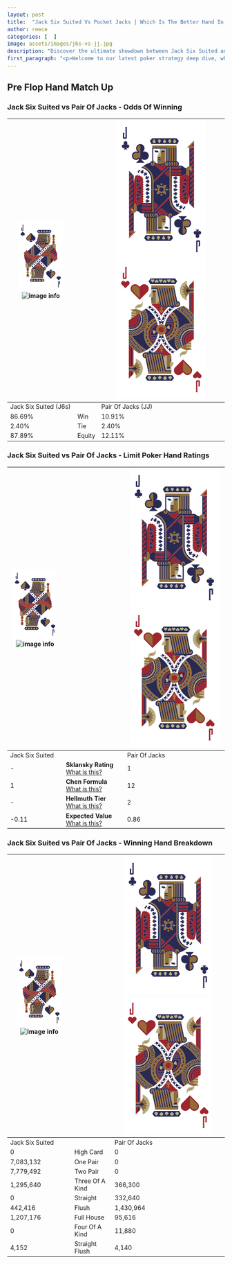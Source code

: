```yaml
---
layout: post
title:  "Jack Six Suited Vs Pocket Jacks | Which Is The Better Hand In Poker? A Complete Guide"
author: reece
categories: [  ]
image: assets/images/j6s-vs-jj.jpg
description: "Discover the ultimate showdown between Jack Six Suited and Pair Of Jacks in poker! Uncover the odds, strategies, and scenarios where one hand triumphs over the other. Get ready to up your poker game with this thrilling analysis."
first_paragraph: "<p>Welcome to our latest poker strategy deep dive, where we're pitting two distinct hands against each other in a high-stakes showdown: Jack Six Suited vs Pair Of Jacks.</p><p>In the dynamic world of poker, every decision counts, and knowing which hand holds the upper hand is key to your success at the table.</p><p>In this article, we'll dissect these two hands, explore the scenarios where one dominates the other, and equip you with the knowledge to make strategic choices that can tip the odds in your favor.</p><p>Get ready to unravel the intriguing dynamics of these poker hands and elevate your game to new heights.</p>"
---
```




[comment]: # (sp0)

## Pre Flop Hand Match Up

<div class="table hand-ratings" markdown="1"> 



### Jack Six Suited vs Pair Of Jacks - Odds Of Winning


    
| ![image info](assets/images/hand1/J.png) ![image info](assets/images/hand1/6s.png) |  | ![image info](assets/images/hand2/J.png) ![image info](assets/images/hand2/Jo.png) |
| -------- | -------- | -------- |
| Jack Six Suited (J6s) |  | Pair Of Jacks (JJ) |
| 86.69% | Win | 10.91% |
| 2.40% | Tie | 2.40% |
| 87.89% | Equity | 12.11% |




[comment]: # (sp1)



### Jack Six Suited vs Pair Of Jacks - Limit Poker Hand Ratings


    
| ![image info](assets/images/hand1/J.png) ![image info](assets/images/hand1/6s.png) |  | ![image info](assets/images/hand2/J.png) ![image info](assets/images/hand2/Jo.png) |
| -------- | -------- | -------- |
| Jack Six Suited |  | Pair Of Jacks |
| - | **Sklansky Rating** [What is this?](/sklansky-rating-explained) | 1 |
| 1 | **Chen Formula** [What is this?](/chen-formula-explained) | 12 |
| - | **Hellmuth Tier** [What is this?](/Hellmuth-tier-explained) | 2 |
| -0.11 | **Expected Value** [What is this?](/expected-value-explained) | 0.86 |




[comment]: # (sp2)



### Jack Six Suited vs Pair Of Jacks - Winning Hand Breakdown


    
| ![image info](assets/images/hand1/J.png) ![image info](assets/images/hand1/6s.png) |  | ![image info](assets/images/hand2/J.png) ![image info](assets/images/hand2/Jo.png) |
| -------- | -------- | -------- |
| Jack Six Suited |  | Pair Of Jacks |
| 0 | High Card | 0 |
| 7,083,132 | One Pair | 0 |
| 7,779,492 | Two Pair | 0 |
| 1,295,640 | Three Of A Kind | 366,300 |
| 0 | Straight | 332,640 |
| 442,416 | Flush | 1,430,964 |
| 1,207,176 | Full House | 95,616 |
| 0 | Four Of A Kind | 11,880 |
| 4,152 | Straight Flush | 4,140 |




[comment]: # (sp3)



</div>

[comment]: # (sp4)



[comment]: # (sp5)

